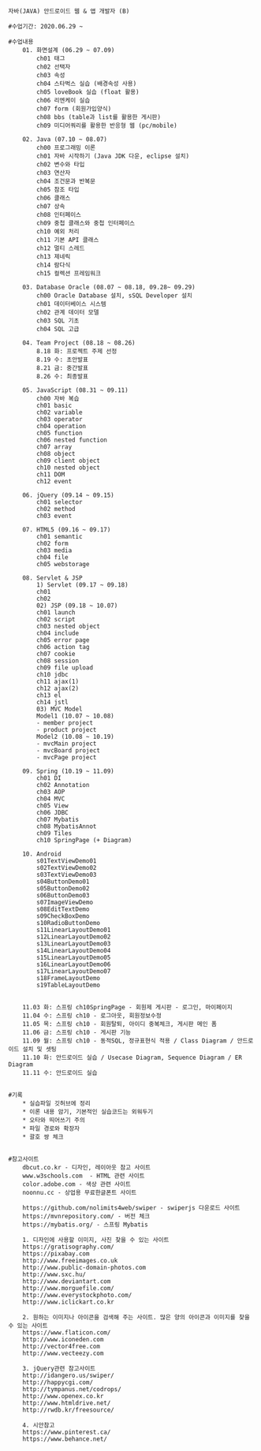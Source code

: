 ﻿
	자바(JAVA) 안드로이드 웹 & 앱 개발자 (B)

	#수업기간: 2020.06.29 ~

	#수업내용
		01. 화면설계 (06.29 ~ 07.09)
			ch01 태그
			ch02 선택자
			ch03 속성
			ch04 스타벅스 실습 (배경속성 사용)
			ch05 loveBook 실습 (float 활용)
			ch06 리엔케이 실습
			ch07 form (회원가입양식)
			ch08 bbs (table과 list를 활용한 게시판)
			ch09 미디어쿼리를 활용한 반응형 웹 (pc/mobile)
		
		02. Java (07.10 ~ 08.07)
			ch00 프로그래밍 이론
			ch01 자바 시작하기 (Java JDK 다운, eclipse 설치)
			ch02 변수와 타입
			ch03 연산자
			ch04 조건문과 반복문
			ch05 참조 타입
			ch06 클래스
			ch07 상속
			ch08 인터페이스
			ch09 중첩 클래스와 중첩 인터페이스
			ch10 예외 처리
			ch11 기본 API 클래스
			ch12 멀티 스레드
			ch13 제네릭
			ch14 람다식
			ch15 컬렉션 프레임워크

		03. Database Oracle (08.07 ~ 08.18, 09.28~ 09.29)
			ch00 Oracle Database 설치, sSQL Developer 설치
			ch01 데이터베이스 시스템
			ch02 관계 데이터 모델
			ch03 SQL 기초
			ch04 SQL 고급

		04. Team Project (08.18 ~ 08.26)
			8.18 화: 프로젝트 주제 선정
			8.19 수: 초안발표
			8.21 금: 중간발표
			8.26 수: 최종발표
			
		05. JavaScript (08.31 ~ 09.11)
			ch00 자바 복습
			ch01 basic
			ch02 variable
			ch03 operator
			ch04 operation
			ch05 function
			ch06 nested function
			ch07 array
			ch08 object
			ch09 client object
			ch10 nested object
			ch11 DOM
			ch12 event

		06. jQuery (09.14 ~ 09.15)
			ch01 selector
			ch02 method
			ch03 event

		07. HTML5 (09.16 ~ 09.17)
			ch01 semantic
			ch02 form
			ch03 media
			ch04 file
			ch05 webstorage

		08. Servlet & JSP
		    1) Servlet (09.17 ~ 09.18)
			ch01
			ch02
		    02) JSP (09.18 ~ 10.07)
			ch01 launch
			ch02 script
			ch03 nested object
			ch04 include
			ch05 error page
			ch06 action tag
			ch07 cookie
			ch08 session
			ch09 file upload
			ch10 jdbc
			ch11 ajax(1)
			ch12 ajax(2)
			ch13 el
			ch14 jstl
		    03) MVC Model
			Model1 (10.07 ~ 10.08)
			- member project
			- product project
			Model2 (10.08 ~ 10.19)
			- mvcMain project
			- mvcBoard project
			- mvcPage project
		
		09. Spring (10.19 ~ 11.09)
			ch01 DI
			ch02 Annotation
			ch03 AOP
			ch04 MVC
			ch05 View
			ch06 JDBC
			ch07 Mybatis
			ch08 MybatisAnnot
			ch09 Tiles
			ch10 SpringPage (+ Diagram)

		10. Android
			s01TextViewDemo01
			s02TextViewDemo02
			s03TextViewDemo03
			s04ButtonDemo01
			s05ButtonDemo02
			s06ButtonDemo03
			s07ImageViewDemo
			s08EditTextDemo
			s09CheckBoxDemo
			s10RadioButtonDemo
			s11LinearLayoutDemo01
			s12LinearLayoutDemo02
			s13LinearLayoutDemo03
			s14LinearLayoutDemo04
			s15LinearLayoutDemo05
			s16LinearLayoutDemo06
			s17LinearLayoutDemo07
			s18FrameLayoutDemo
			s19TableLayoutDemo			

			
		11.03 화: 스프링 ch10SpringPage - 회원제 게시판 - 로그인, 마이페이지
		11.04 수: 스프링 ch10 - 로그아웃, 회원정보수정
		11.05 목: 스프링 ch10 - 회원탈퇴, 아이디 중복체크, 게시판 메인 폼
		11.06 금: 스프링 ch10 - 게시판 기능
		11.09 월: 스프링 ch10 - 동적SQL, 정규표현식 적용 / Class Diagram / 안드로이드 설치 및 셋팅
		11.10 화: 안드로이드 실습 / Usecase Diagram, Sequence Diagram / ER Diagram
		11.11 수: 안드로이드 실습


	#기록
		* 실습파일 깃허브에 정리
		* 이론 내용 암기, 기본적인 실습코드는 외워두기
		* 오타와 띄어쓰기 주의
		* 파일 경로와 확장자
		* 괄호 쌍 체크


	#참고사이트
		dbcut.co.kr - 디자인, 레이아웃 참고 사이트
		www.w3schools.com  - HTML 관련 사이트
		color.adobe.com - 색상 관련 사이트
		noonnu.cc - 상업용 무료한글폰트 사이트

		https://github.com/nolimits4web/swiper - swiperjs 다운로드 사이트
		https://mvnrepository.com/ - 버전 체크
		https://mybatis.org/ - 스프링 Mybatis

		1. 디자인에 사용할 이미지, 사진 찾을 수 있는 사이트
		https://gratisography.com/
		https://pixabay.com
		http://www.freeimages.co.uk
		http://www.public-domain-photos.com
		http://www.sxc.hu/
		http://www.deviantart.com
		http://www.morguefile.com/
		http://www.everystockphoto.com/
		http://www.iclickart.co.kr

		2. 원하는 이미지나 아이콘을 검색해 주는 사이트. 많은 양의 아이콘과 이미지를 찾을 수 있는 사이트
		https://www.flaticon.com/
		http://www.iconeden.com
		http://vector4free.com
		http://www.vecteezy.com

		3. jQuery관련 참고사이트
		http://idangero.us/swiper/
		http://happycgi.com/
		http://tympanus.net/codrops/
		http://www.openex.co.kr
		http://www.htmldrive.net/
		http://rwdb.kr/freesource/

		4. 시안참고
		https://www.pinterest.ca/
		https://www.behance.net/
